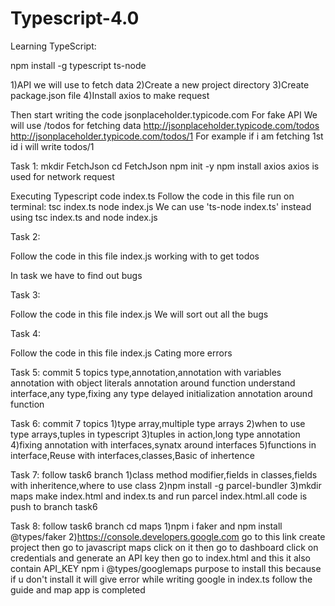 # Typescript-4.0

Learning TypeScript:

npm install -g typescript ts-node

1)API we will use to fetch data
2)Create a new project directory
3)Create package.json file
4)Install axios to make request

Then start writing the code
jsonplaceholder.typicode.com
For fake API
We will use /todos for fetching data
http://jsonplaceholder.typicode.com/todos
http://jsonplaceholder.typicode.com/todos/1
For example if i am fetching 1st id i will write todos/1

Task 1:
mkdir FetchJson
cd FetchJson
npm init -y
npm install axios
axios is used for network request

Executing Typescript code
index.ts
Follow the code in this file
run on terminal:
tsc index.ts
node index.js
We can use 'ts-node index.ts' instead using tsc index.ts and node index.js

Task 2:

Follow the code in this file
index.js
working with to get todos

In task we have to find out bugs

Task 3:

Follow the code in this file
index.js
We will sort out all the bugs

Task 4:

Follow the code in this file
index.js
Cating more errors

Task 5:
commit 5 topics
type,annotation,annotation with variables
annotation with object literals
annotation around function
understand interface,any type,fixing any type
delayed initialization
annotation around function

Task 6:
commit 7 topics
1)type array,multiple type arrays
2)when to use type arrays,tuples in typescript
3)tuples in action,long type annotation
4)fixing annotation with interfaces,synatx around interfaces
5)functions in interface,Reuse with interfaces,classes,Basic of inhertence

Task 7:
follow task6 branch
1)class method modifier,fields in classes,fields with inheritence,where to use class
2)npm install -g parcel-bundler
3)mkdir maps make index.html and index.ts 
and run parcel index.html.all code is push to branch task6

Task 8:
follow task6 branch
cd maps
1)npm i faker and npm install @types/faker
2)https://console.developers.google.com go to this link create project then go to javascript maps click on it
then go to dashboard click on credentials and generate an API key then go to index.html
and this <script src="https://maps.googleapis.com/maps/api/js?key=AIzaSyCaqnF1Ci1lfPuuYkkedYb8XWyp-3GcI40"></script>
it also contain API_KEY
npm i @types/googlemaps purpose to install this because if u don't install it will give error while writing google in index.ts
follow the guide and map app is completed



